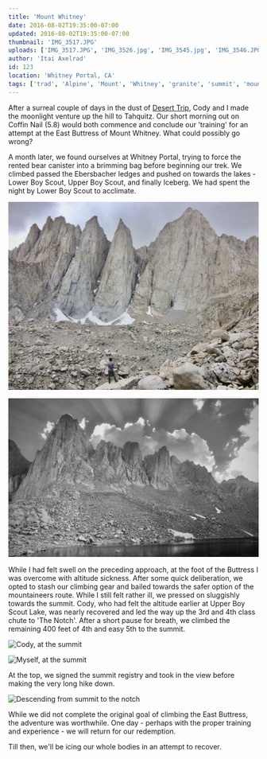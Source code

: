 ```yaml
---
title: 'Mount Whitney'
date: 2016-08-02T19:35:00-07:00
updated: 2016-08-02T19:35:00-07:00
thumbnail: 'IMG_3517.JPG'
uploads: ['IMG_3517.JPG', 'IMG_3526.jpg', 'IMG_3545.jpg', 'IMG_3546.JPG', 'IMG_3552.JPG']
author: 'Itai Axelrad'
id: 123
location: 'Whitney Portal, CA'
tags: ['trad', 'Alpine', 'Mount', 'Whitney', 'granite', 'summit', 'mountaineers', 'route']
---
```


After a surreal couple of days in the dust of [Desert Trip](https://deserttrip.com/), Cody and I made the moonlight venture up the hill to Tahquitz. Our short morning out on Coffin Nail (5.8) would both commence and conclude our 'training' for an attempt at the East Buttress of Mount Whitney. What could possibly go wrong?

A month later, we found ourselves at Whitney Portal, trying to force the rented bear canister into a brimming bag before beginning our trek. We climbed passed the Ebersbacher ledges and pushed on towards the lakes - Lower Boy Scout, Upper Boy Scout, and finally Iceberg. We had spent the night by Lower Boy Scout to acclimate.

![So close, yet so far](uploads/IMG_3517.JPG)

![The View from Iceberg Lake](uploads/IMG_3526.JPG)

While I had felt swell on the preceding approach, at the foot of the Buttress I was overcome with altitude sickness. After some quick deliberation, we opted to stash our climbing gear and bailed towards the safer option of the mountaineers route. While I still felt rather ill, we pressed on sluggishly towards the summit. Cody, who had felt the altitude earlier at Upper Boy Scout Lake, was nearly recovered and led the way up the 3rd and 4th class chute to 'The Notch'. After a short pause for breath, we climbed the remaining 400 feet of 4th and easy 5th to the summit.

![Cody, at the summit](uploads/IMG_3545.JPG)

![Myself, at the summit](uploads/IMG_3546.JPG)

At the top, we signed the summit registry and took in the view before making the very long hike down.

![Descending from summit to the notch](uploads/IMG_3552.JPG)

While we did not complete the original goal of climbing the East Buttress, the adventure was worthwhile. One day - perhaps with the proper training and experience - we will return for our redemption.

Till then, we'll be icing our whole bodies in an attempt to recover.
